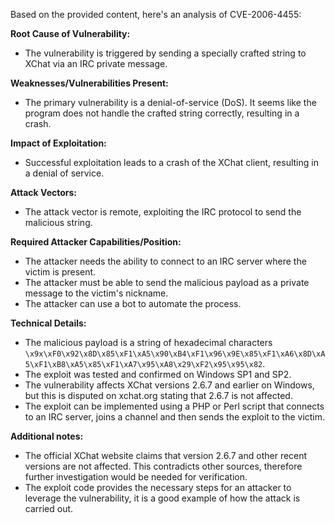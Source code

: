 Based on the provided content, here's an analysis of CVE-2006-4455:

**Root Cause of Vulnerability:**
- The vulnerability is triggered by sending a specially crafted string to XChat via an IRC private message.

**Weaknesses/Vulnerabilities Present:**
- The primary vulnerability is a denial-of-service (DoS). It seems like the program does not handle the crafted string correctly, resulting in a crash.

**Impact of Exploitation:**
- Successful exploitation leads to a crash of the XChat client, resulting in a denial of service.

**Attack Vectors:**
- The attack vector is remote, exploiting the IRC protocol to send the malicious string.

**Required Attacker Capabilities/Position:**
- The attacker needs the ability to connect to an IRC server where the victim is present.
- The attacker must be able to send the malicious payload as a private message to the victim's nickname.
- The attacker can use a bot to automate the process.

**Technical Details:**
- The malicious payload is a string of hexadecimal characters `\x9x\xF0\x92\x8D\x85\xF1\xA5\x90\xB4\xF1\x96\x9E\x85\xF1\xA6\x8D\xA5\xF1\xB8\xA5\x85\xF1\xA7\x95\xA8\x29\xF2\x95\x95\x82`.
- The exploit was tested and confirmed on Windows SP1 and SP2.
- The vulnerability affects XChat versions 2.6.7 and earlier on Windows, but this is disputed on xchat.org stating that 2.6.7 is not affected.
- The exploit can be implemented using a PHP or Perl script that connects to an IRC server, joins a channel and then sends the exploit to the victim.

**Additional notes:**
- The official XChat website claims that version 2.6.7 and other recent versions are not affected. This contradicts other sources, therefore further investigation would be needed for verification.
- The exploit code provides the necessary steps for an attacker to leverage the vulnerability, it is a good example of how the attack is carried out.